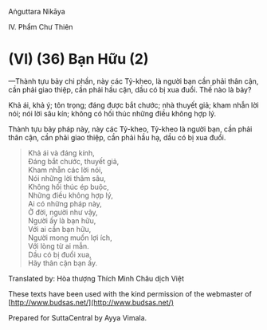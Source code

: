  

Aṅguttara Nikāya

IV. Phẩm Chư Thiên

# (VI) (36) Bạn Hữu (2)

—Thành tựu bảy chi phần, này các Tỷ-kheo, là người bạn cần phải thân cận, cần phải giao thiệp, cần phải hầu cận, dầu có bị xua đuổi. Thế nào là bảy?

Khả ái, khả ý; tôn trọng; đáng được bắt chước; nhà thuyết giả; kham nhẫn lời nói; nói lời sâu kín; không có hối thúc những điều không hợp lý.

Thành tựu bảy pháp này, này các Tỷ-kheo, Tỷ-kheo là người bạn, cần phải thân cận, cần phải giao thiệp, cần phải hầu hạ, dầu có bị xua đuổi.

> Khả ái và đáng kính,  
> Ðáng bắt chước, thuyết giả,  
> Kham nhẫn các lời nói,  
> Nói những lời thâm sâu,  
> Không hối thúc ép buộc,  
> Những điều không hợp lý,  
> Ai có những pháp này,  
> Ở đời, người như vậy,  
> Người ấy là bạn hữu,  
> Với ai cần bạn hữu,  
> Người mong muốn lợi ích,  
> Với lòng từ ai mẫn.  
> Dầu có bị đuổi xua,  
> Hãy thân cận bạn ấy.

Translated by: Hòa thượng Thích Minh Châu dịch Việt

These texts have been used with the kind permission of the webmaster of [http://www.budsas.net/](http://www.budsas.net/)

Prepared for SuttaCentral by Ayya Vimala.